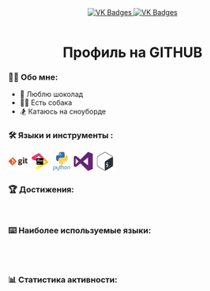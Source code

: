 <div id="badges" align = "center">
  <a href= "https://vk.com/moya_stranitca">
     <img src = "https://img.shields.io/badge/VK-blue?style=for-the-badge&logo=VK&logoColor=white" alt="VK Badges"/>
  </a>
    <a href= "https://mail.google.com/mail/u/0/?tab=rm&ogbl#inbox">
      <img src = "https://img.shields.io/badge/EMAIL-red?style=for-the-badge&logo=Gmail&logoColor=white" alt="VK Badges"/>
    </a>
</div>

<div id="viewprof" align="center" >
<img src="https://komarev.com/ghpvc/?username=ZiborovaDaria&style=flat-square&color=blue " alt=""/>
</div>

<div id="heythere" align="center">
<h1> Профиль на GITHUB </h1>
</div>

### 👩‍💻 Обо мне: 

- 🧠 Люблю шоколад
- 🚴‍♀️ Есть собака
- 🏂 Катаюсь на сноуборде

### 🛠️ Языки и инструменты :

<div>
  <img src = "https://github.com/devicons/devicon/blob/master/icons/git/git-original-wordmark.svg" width= "40" height= "40"/>
  <img src = "https://github.com/devicons/devicon/blob/master/icons/jetbrains/jetbrains-original.svg" width= "40" height= "40"/>
  <img src = "https://github.com/devicons/devicon/blob/master/icons/python/python-original-wordmark.svg" width= "40" height= "40"/>
  <img src = "https://github.com/devicons/devicon/blob/master/icons/visualstudio/visualstudio-plain.svg" width= "40" height= "40"/>
  <img src = "https://github.com/devicons/devicon/blob/master/icons/bash/bash-original.svg" width= "40" height= "40"/>
</div>

### 🏆 Достижения:

<div>
  <img src = "https://github-profile-trophy.vercel.app/?username=ZiborovaDaria" alt=""/>
</div>

### ⌨️ Наиболее используемые языки:

<div>
  <img src = "https://github-readme-status.vercel.app/api/top-langs/?username=ZiborovaDaria" alt=""/>
</div>

<div>
  <img src = "https://github-readme-status.vercel.app/api/top-langs/?username=ZiborovaDaria" alt=""/>
</div>

### 📊 Статистика активности:

<div>
  <img src = "https://github-readme-activity-graph.vercel.app/graph?username=ZiborovaDaria&theme=tokyo-night" alt=""/>
</div>

